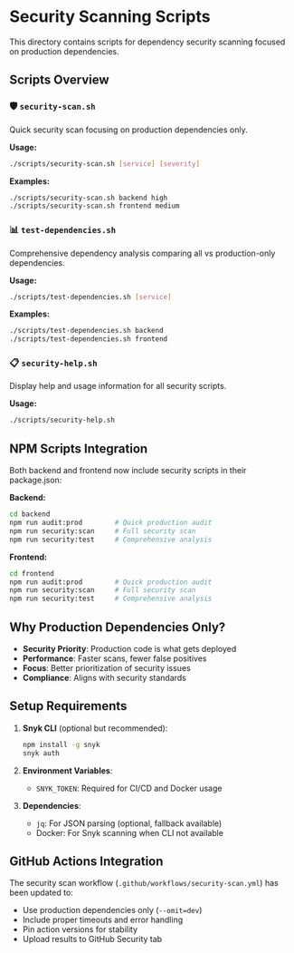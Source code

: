 # Security Scanning Scripts

This directory contains scripts for dependency security scanning focused on production dependencies.

## Scripts Overview

### 🛡️ `security-scan.sh`
Quick security scan focusing on production dependencies only.

**Usage:**
```bash
./scripts/security-scan.sh [service] [severity]
```

**Examples:**
```bash
./scripts/security-scan.sh backend high
./scripts/security-scan.sh frontend medium
```

### 📊 `test-dependencies.sh`
Comprehensive dependency analysis comparing all vs production-only dependencies.

**Usage:**
```bash
./scripts/test-dependencies.sh [service]
```

**Examples:**
```bash
./scripts/test-dependencies.sh backend
./scripts/test-dependencies.sh frontend
```

### 📋 `security-help.sh`
Display help and usage information for all security scripts.

**Usage:**
```bash
./scripts/security-help.sh
```

## NPM Scripts Integration

Both backend and frontend now include security scripts in their package.json:

**Backend:**
```bash
cd backend
npm run audit:prod        # Quick production audit
npm run security:scan     # Full security scan
npm run security:test     # Comprehensive analysis
```

**Frontend:**
```bash
cd frontend
npm run audit:prod        # Quick production audit
npm run security:scan     # Full security scan
npm run security:test     # Comprehensive analysis
```

## Why Production Dependencies Only?

- **Security Priority**: Production code is what gets deployed
- **Performance**: Faster scans, fewer false positives
- **Focus**: Better prioritization of security issues
- **Compliance**: Aligns with security standards

## Setup Requirements

1. **Snyk CLI** (optional but recommended):
   ```bash
   npm install -g snyk
   snyk auth
   ```

2. **Environment Variables**:
   - `SNYK_TOKEN`: Required for CI/CD and Docker usage

3. **Dependencies**:
   - `jq`: For JSON parsing (optional, fallback available)
   - Docker: For Snyk scanning when CLI not available

## GitHub Actions Integration

The security scan workflow (`.github/workflows/security-scan.yml`) has been updated to:
- Use production dependencies only (`--omit=dev`)
- Include proper timeouts and error handling
- Pin action versions for stability
- Upload results to GitHub Security tab

